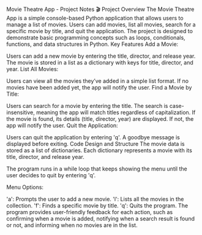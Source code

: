 Movie Theatre App - Project Notes 🎬
Project Overview
The Movie Theatre App is a simple console-based Python application that allows users to manage a list of movies. Users can add movies, list all movies, search for a specific movie by title, and quit the application. The project is designed to demonstrate basic programming concepts such as loops, conditionals, functions, and data structures in Python.
Key Features
Add a Movie:

Users can add a new movie by entering the title, director, and release year.
The movie is stored in a list as a dictionary with keys for title, director, and year.
List All Movies:

Users can view all the movies they’ve added in a simple list format.
If no movies have been added yet, the app will notify the user.
Find a Movie by Title:

Users can search for a movie by entering the title.
The search is case-insensitive, meaning the app will match titles regardless of capitalization.
If the movie is found, its details (title, director, year) are displayed. If not, the app will notify the user.
Quit the Application:

Users can quit the application by entering 'q'. A goodbye message is displayed before exiting.
Code Design and Structure
The movie data is stored as a list of dictionaries. Each dictionary represents a movie with its title, director, and release year.

The program runs in a while loop that keeps showing the menu until the user decides to quit by entering 'q'.

Menu Options:

'a': Prompts the user to add a new movie.
'l': Lists all the movies in the collection.
'f': Finds a specific movie by title.
'q': Quits the program.
The program provides user-friendly feedback for each action, such as confirming when a movie is added, notifying when a search result is found or not, and informing when no movies are in the list.
